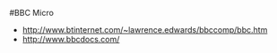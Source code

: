 #BBC Micro

* http://www.btinternet.com/~lawrence.edwards/bbccomp/bbc.htm
* http://www.bbcdocs.com/


